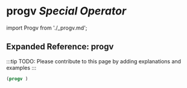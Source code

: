 # **progv** *Special Operator*

import Progv from './_progv.md';

<Progv />

## Expanded Reference: progv

:::tip
TODO: Please contribute to this page by adding explanations and examples
:::

```lisp
(progv )
```
